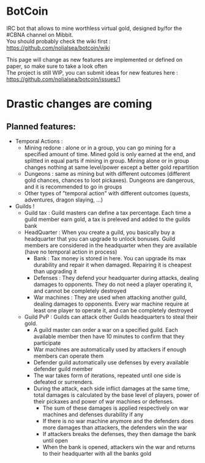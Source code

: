 # BotCoin
IRC bot that allows to mine worthless virtual gold, designed by/for the #CBNA channel on Mibbit.  
You should probably check the wiki first : https://github.com/nolialsea/botcoin/wiki

This page will change as new features are implemented or defined on paper, so make sure to take a look often  
The project is still WIP, you can submit ideas for new features here : https://github.com/nolialsea/botcoin/issues/1

# Drastic changes are coming

## Planned features:
- Temporal Actions : 
  - Mining redone : alone or in a group, you can go mining for a specified amount of time. Mined gold is only earned at the end, and splitted in equal parts if mining in group. Mining alone or in group changes nothing at same level/power except a better gold repartition
  - Dungeons : same as mining but with different outcomes (different gold chances, chances to loot pickaxes). Dungeons are dangerous, and it is recommended to go in groups
  - Other types of "temporal action" with different outcomes (quests, adventures, dragon slaying, ...)
- Guilds !
  - Guild tax : Guild masters can define a tax percentage. Each time a guild member earn gold, a tax is preleved and added to the guilds bank
  - HeadQuarter : When you create a guild, you basically buy a headquarter that you can upgrade to unlock bonuses. Guild members are considered in the headquarter when they are available (have no temporal action in process)
    - Bank : Tax money is stored in here. You can upgrade its max durability and repair it when damaged. Repairing it is cheapest than upgrading it
    - Defenses : They defend your headquarter during attacks, dealing damages to opponents. They do not need a player operating it, and cannot be completely destroyed
    - War machines : They are used when attacking another guild, dealing damages to opponents. Every war machine require at least one player to operate it, and can be completely destroyed
  - Guild PvP : Guilds can attack other Guilds headquarters to steal their gold.
    - A guild master can order a war on a specified guild. Each available member then have 10 minutes to confirm that they participate
    - War machines are automatically used by attackers if enough members can operate them
    - Defender guild automatically use defenses by every available defender guild member
    - The war takes form of iterations, repeated until one side is defeated or surrenders.
    - During the attack, each side inflict damages at the same time, total damages is calculated by the base level of players, power of their pickaxes and power of war machines or defenses.
      - The sum of these damages is applied respectively on war machines and defenses durability if any
      - If there is no war machine anymore and the defenders does more damages than attackers, the defenders win the war
      - If attackers breaks the defenses, they then damage the bank until open
      - When the bank is opened, attackers win the war and returns to their headquarter with all the banks gold
    
